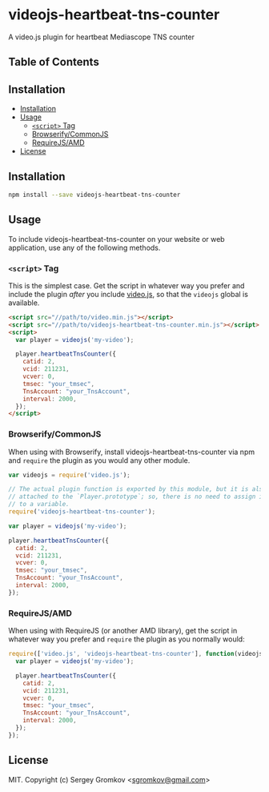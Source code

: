 # videojs-heartbeat-tns-counter

A video.js plugin for heartbeat Mediascope TNS counter

## Table of Contents

<!-- START doctoc generated TOC please keep comment here to allow auto update -->
<!-- DON'T EDIT THIS SECTION, INSTEAD RE-RUN doctoc TO UPDATE -->
## Installation

- [Installation](#installation)
- [Usage](#usage)
  - [`<script>` Tag](#script-tag)
  - [Browserify/CommonJS](#browserifycommonjs)
  - [RequireJS/AMD](#requirejsamd)
- [License](#license)

<!-- END doctoc generated TOC please keep comment here to allow auto update -->
## Installation

```sh
npm install --save videojs-heartbeat-tns-counter
```

## Usage

To include videojs-heartbeat-tns-counter on your website or web application, use any of the following methods.

### `<script>` Tag

This is the simplest case. Get the script in whatever way you prefer and include the plugin _after_ you include [video.js][videojs], so that the `videojs` global is available.

```html
<script src="//path/to/video.min.js"></script>
<script src="//path/to/videojs-heartbeat-tns-counter.min.js"></script>
<script>
  var player = videojs('my-video');

  player.heartbeatTnsCounter({
    catid: 2,
    vcid: 211231,
    vcver: 0,
    tmsec: "your_tmsec",
    TnsAccount: "your_TnsAccount",
    interval: 2000,
  });
</script>
```

### Browserify/CommonJS

When using with Browserify, install videojs-heartbeat-tns-counter via npm and `require` the plugin as you would any other module.

```js
var videojs = require('video.js');

// The actual plugin function is exported by this module, but it is also
// attached to the `Player.prototype`; so, there is no need to assign it
// to a variable.
require('videojs-heartbeat-tns-counter');

var player = videojs('my-video');

player.heartbeatTnsCounter({
  catid: 2,
  vcid: 211231,
  vcver: 0,
  tmsec: "your_tmsec",
  TnsAccount: "your_TnsAccount",
  interval: 2000,
});
```

### RequireJS/AMD

When using with RequireJS (or another AMD library), get the script in whatever way you prefer and `require` the plugin as you normally would:

```js
require(['video.js', 'videojs-heartbeat-tns-counter'], function(videojs) {
  var player = videojs('my-video');

  player.heartbeatTnsCounter({
    catid: 2,
    vcid: 211231,
    vcver: 0,
    tmsec: "your_tmsec",
    TnsAccount: "your_TnsAccount",
    interval: 2000,
  });
});
```

## License

MIT. Copyright (c) Sergey Gromkov &lt;sgromkov@gmail.com&gt;


[videojs]: http://videojs.com/
